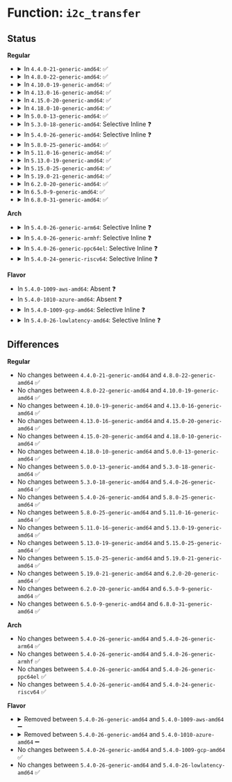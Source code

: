 # Function: <code>i2c_transfer</code>

## Status
<b>Regular</b>
<ul>
<li>
<details>
<summary>In <code>4.4.0-21-generic-amd64</code>: ✅</summary>

```c
int i2c_transfer(struct i2c_adapter * adap, struct i2c_msg * msgs, int num)
```

```json
{
  "name": "i2c_transfer",
  "collision_type": "Unique Global",
  "inline_type": "No",
  "funcs": [
    {
      "addr": 18446744071585635568,
      "name": "i2c_transfer",
      "external": true,
      "loc": "drivers/i2c/i2c-core.c:2225",
      "file": "drivers/i2c/i2c-core.c",
      "inline": "seen, unknown",
      "caller_inline": [],
      "caller_func": [
        "drivers/base/regmap/regmap-i2c.c:regmap_i2c_read",
        "drivers/base/regmap/regmap-i2c.c:regmap_i2c_gather_write",
        "drivers/mfd/tps65912-i2c.c:tps65912_i2c_read",
        "drivers/i2c/i2c-core.c:i2c_master_send",
        "drivers/i2c/i2c-core.c:i2c_master_recv",
        "drivers/i2c/i2c-core.c:i2c_smbus_xfer_emulated",
        "drivers/i2c/i2c-core.c:i2c_smbus_xfer_emulated",
        "drivers/i2c/i2c-core.c:i2c_smbus_xfer_emulated",
        "drivers/i2c/i2c-core.c:acpi_gsb_i2c_read_bytes",
        "drivers/i2c/i2c-core.c:acpi_i2c_space_handler"
      ]
    }
  ],
  "symbols": [
    {
      "addr": 18446744071585635568,
      "name": "i2c_transfer",
      "section": ".text",
      "bind": "STB_GLOBAL",
      "size": 173
    }
  ]
}
```
</details>
</li>
<li>
<details>
<summary>In <code>4.8.0-22-generic-amd64</code>: ✅</summary>

```c
int i2c_transfer(struct i2c_adapter * adap, struct i2c_msg * msgs, int num)
```

```json
{
  "name": "i2c_transfer",
  "collision_type": "Unique Global",
  "inline_type": "No",
  "funcs": [
    {
      "addr": 18446744071586034816,
      "name": "i2c_transfer",
      "external": true,
      "loc": "drivers/i2c/i2c-core.c:2430",
      "file": "drivers/i2c/i2c-core.c",
      "inline": "seen, unknown",
      "caller_inline": [],
      "caller_func": [
        "drivers/base/regmap/regmap-i2c.c:regmap_i2c_read",
        "drivers/base/regmap/regmap-i2c.c:regmap_i2c_gather_write",
        "drivers/i2c/i2c-core.c:i2c_smbus_xfer_emulated",
        "drivers/i2c/i2c-core.c:i2c_smbus_xfer_emulated",
        "drivers/i2c/i2c-core.c:i2c_smbus_xfer_emulated",
        "drivers/i2c/i2c-core.c:i2c_master_recv",
        "drivers/i2c/i2c-core.c:i2c_master_send",
        "drivers/i2c/i2c-core.c:acpi_i2c_space_handler",
        "drivers/i2c/i2c-core.c:acpi_gsb_i2c_read_bytes"
      ]
    }
  ],
  "symbols": [
    {
      "addr": 18446744071586034816,
      "name": "i2c_transfer",
      "section": ".text",
      "bind": "STB_GLOBAL",
      "size": 183
    }
  ]
}
```
</details>
</li>
<li>
<details>
<summary>In <code>4.10.0-19-generic-amd64</code>: ✅</summary>

```c
int i2c_transfer(struct i2c_adapter * adap, struct i2c_msg * msgs, int num)
```

```json
{
  "name": "i2c_transfer",
  "collision_type": "Unique Global",
  "inline_type": "No",
  "funcs": [
    {
      "addr": 18446744071586232256,
      "name": "i2c_transfer",
      "external": true,
      "loc": "drivers/i2c/i2c-core.c:2716",
      "file": "drivers/i2c/i2c-core.c",
      "inline": "seen, unknown",
      "caller_inline": [],
      "caller_func": [
        "drivers/base/regmap/regmap-i2c.c:regmap_i2c_read",
        "drivers/base/regmap/regmap-i2c.c:regmap_i2c_gather_write",
        "drivers/i2c/i2c-core.c:i2c_smbus_xfer_emulated",
        "drivers/i2c/i2c-core.c:i2c_smbus_xfer_emulated",
        "drivers/i2c/i2c-core.c:i2c_smbus_xfer_emulated",
        "drivers/i2c/i2c-core.c:i2c_master_recv",
        "drivers/i2c/i2c-core.c:i2c_master_send",
        "drivers/i2c/i2c-core.c:i2c_acpi_space_handler",
        "drivers/i2c/i2c-core.c:acpi_gsb_i2c_read_bytes"
      ]
    }
  ],
  "symbols": [
    {
      "addr": 18446744071586232256,
      "name": "i2c_transfer",
      "section": ".text",
      "bind": "STB_GLOBAL",
      "size": 185
    }
  ]
}
```
</details>
</li>
<li>
<details>
<summary>In <code>4.13.0-16-generic-amd64</code>: ✅</summary>

```c
int i2c_transfer(struct i2c_adapter * adap, struct i2c_msg * msgs, int num)
```

```json
{
  "name": "i2c_transfer",
  "collision_type": "Unique Global",
  "inline_type": "No",
  "funcs": [
    {
      "addr": 18446744071586318368,
      "name": "i2c_transfer",
      "external": true,
      "loc": "drivers/i2c/i2c-core-base.c:1902",
      "file": "drivers/i2c/i2c-core-base.c",
      "inline": "seen, unknown",
      "caller_inline": [],
      "caller_func": [
        "drivers/base/regmap/regmap-i2c.c:regmap_i2c_read",
        "drivers/base/regmap/regmap-i2c.c:regmap_i2c_gather_write",
        "drivers/i2c/i2c-core-base.c:i2c_master_recv",
        "drivers/i2c/i2c-core-base.c:i2c_master_send",
        "drivers/i2c/i2c-core-smbus.c:i2c_smbus_xfer_emulated",
        "drivers/i2c/i2c-core-smbus.c:i2c_smbus_xfer_emulated",
        "drivers/i2c/i2c-core-acpi.c:i2c_acpi_space_handler",
        "drivers/i2c/i2c-core-acpi.c:i2c_acpi_space_handler"
      ]
    }
  ],
  "symbols": [
    {
      "addr": 18446744071586318368,
      "name": "i2c_transfer",
      "section": ".text",
      "bind": "STB_GLOBAL",
      "size": 193
    }
  ]
}
```
</details>
</li>
<li>
<details>
<summary>In <code>4.15.0-20-generic-amd64</code>: ✅</summary>

```c
int i2c_transfer(struct i2c_adapter * adap, struct i2c_msg * msgs, int num)
```

```json
{
  "name": "i2c_transfer",
  "collision_type": "Unique Global",
  "inline_type": "No",
  "funcs": [
    {
      "addr": 18446744071586782032,
      "name": "i2c_transfer",
      "external": true,
      "loc": "drivers/i2c/i2c-core-base.c:1926",
      "file": "drivers/i2c/i2c-core-base.c",
      "inline": "seen, unknown",
      "caller_inline": [],
      "caller_func": [
        "drivers/base/regmap/regmap-i2c.c:regmap_i2c_read",
        "drivers/base/regmap/regmap-i2c.c:regmap_i2c_gather_write",
        "drivers/i2c/i2c-core-base.c:i2c_master_recv",
        "drivers/i2c/i2c-core-base.c:i2c_master_send",
        "drivers/i2c/i2c-core-smbus.c:i2c_smbus_xfer_emulated",
        "drivers/i2c/i2c-core-smbus.c:i2c_smbus_xfer_emulated",
        "drivers/i2c/i2c-core-acpi.c:i2c_acpi_space_handler",
        "drivers/i2c/i2c-core-acpi.c:i2c_acpi_space_handler"
      ]
    }
  ],
  "symbols": [
    {
      "addr": 18446744071586782032,
      "name": "i2c_transfer",
      "section": ".text",
      "bind": "STB_GLOBAL",
      "size": 226
    }
  ]
}
```
</details>
</li>
<li>
<details>
<summary>In <code>4.18.0-10-generic-amd64</code>: ✅</summary>

```c
int i2c_transfer(struct i2c_adapter * adap, struct i2c_msg * msgs, int num)
```

```json
{
  "name": "i2c_transfer",
  "collision_type": "Unique Global",
  "inline_type": "No",
  "funcs": [
    {
      "addr": 18446744071587054960,
      "name": "i2c_transfer",
      "external": true,
      "loc": "drivers/i2c/i2c-core-base.c:1909",
      "file": "drivers/i2c/i2c-core-base.c",
      "inline": "seen, unknown",
      "caller_inline": [],
      "caller_func": [
        "drivers/base/regmap/regmap-i2c.c:regmap_i2c_read",
        "drivers/base/regmap/regmap-i2c.c:regmap_i2c_gather_write",
        "drivers/i2c/i2c-core-base.c:i2c_transfer_buffer_flags",
        "drivers/i2c/i2c-core-smbus.c:i2c_smbus_xfer_emulated",
        "drivers/i2c/i2c-core-acpi.c:i2c_acpi_space_handler",
        "drivers/i2c/i2c-core-acpi.c:i2c_acpi_space_handler"
      ]
    }
  ],
  "symbols": [
    {
      "addr": 18446744071587054960,
      "name": "i2c_transfer",
      "section": ".text",
      "bind": "STB_GLOBAL",
      "size": 207
    }
  ]
}
```
</details>
</li>
<li>
<details>
<summary>In <code>5.0.0-13-generic-amd64</code>: ✅</summary>

```c
int i2c_transfer(struct i2c_adapter * adap, struct i2c_msg * msgs, int num)
```

```json
{
  "name": "i2c_transfer",
  "collision_type": "Unique Global",
  "inline_type": "No",
  "funcs": [
    {
      "addr": 18446744071587215088,
      "name": "i2c_transfer",
      "external": true,
      "loc": "drivers/i2c/i2c-core-base.c:1920",
      "file": "drivers/i2c/i2c-core-base.c",
      "inline": "seen, unknown",
      "caller_inline": [],
      "caller_func": [
        "drivers/base/regmap/regmap-i2c.c:regmap_i2c_read",
        "drivers/base/regmap/regmap-i2c.c:regmap_i2c_gather_write",
        "drivers/i2c/i2c-core-base.c:i2c_transfer_buffer_flags",
        "drivers/i2c/i2c-core-acpi.c:i2c_acpi_space_handler",
        "drivers/i2c/i2c-core-acpi.c:i2c_acpi_space_handler"
      ]
    }
  ],
  "symbols": [
    {
      "addr": 18446744071587215088,
      "name": "i2c_transfer",
      "section": ".text",
      "bind": "STB_GLOBAL",
      "size": 207
    }
  ]
}
```
</details>
</li>
<li>
<details>
<summary>In <code>5.3.0-18-generic-amd64</code>: Selective Inline ❓</summary>

```c
int i2c_transfer(struct i2c_adapter * adap, struct i2c_msg * msgs, int num)
```

```json
{
  "name": "i2c_transfer",
  "collision_type": "Unique Global",
  "inline_type": "Selective",
  "funcs": [
    {
      "addr": 18446744071587480752,
      "name": "i2c_transfer",
      "external": true,
      "loc": "drivers/i2c/i2c-core-base.c:2018",
      "file": "drivers/i2c/i2c-core-base.c",
      "inline": "not declared, inlined",
      "caller_inline": [],
      "caller_func": [
        "drivers/base/regmap/regmap-i2c.c:regmap_i2c_read",
        "drivers/base/regmap/regmap-i2c.c:regmap_i2c_gather_write",
        "drivers/i2c/i2c-core-base.c:i2c_transfer_buffer_flags",
        "drivers/i2c/i2c-core-acpi.c:i2c_acpi_space_handler",
        "drivers/i2c/i2c-core-acpi.c:i2c_acpi_space_handler"
      ]
    }
  ],
  "symbols": [
    {
      "addr": 18446744071587480752,
      "name": "i2c_transfer",
      "section": ".text",
      "bind": "STB_GLOBAL",
      "size": 263
    }
  ]
}
```
</details>
</li>
<li>
<details>
<summary>In <code>5.4.0-26-generic-amd64</code>: Selective Inline ❓</summary>

```c
int i2c_transfer(struct i2c_adapter * adap, struct i2c_msg * msgs, int num)
```

```json
{
  "name": "i2c_transfer",
  "collision_type": "Unique Global",
  "inline_type": "Selective",
  "funcs": [
    {
      "addr": 18446744071587684016,
      "name": "i2c_transfer",
      "external": true,
      "loc": "drivers/i2c/i2c-core-base.c:2023",
      "file": "drivers/i2c/i2c-core-base.c",
      "inline": "not declared, inlined",
      "caller_inline": [],
      "caller_func": [
        "drivers/base/regmap/regmap-i2c.c:regmap_i2c_read",
        "drivers/base/regmap/regmap-i2c.c:regmap_i2c_gather_write",
        "drivers/i2c/i2c-core-base.c:i2c_transfer_buffer_flags",
        "drivers/i2c/i2c-core-acpi.c:i2c_acpi_space_handler",
        "drivers/i2c/i2c-core-acpi.c:i2c_acpi_space_handler"
      ]
    }
  ],
  "symbols": [
    {
      "addr": 18446744071587684016,
      "name": "i2c_transfer",
      "section": ".text",
      "bind": "STB_GLOBAL",
      "size": 263
    }
  ]
}
```
</details>
</li>
<li>
<details>
<summary>In <code>5.8.0-25-generic-amd64</code>: ✅</summary>

```c
int i2c_transfer(struct i2c_adapter * adap, struct i2c_msg * msgs, int num)
```

```json
{
  "name": "i2c_transfer",
  "collision_type": "Unique Global",
  "inline_type": "No",
  "funcs": [
    {
      "addr": 18446744071588552544,
      "name": "i2c_transfer",
      "external": true,
      "loc": "drivers/i2c/i2c-core-base.c:1953",
      "file": "drivers/i2c/i2c-core-base.c",
      "inline": "seen, unknown",
      "caller_inline": [],
      "caller_func": [
        "drivers/base/regmap/regmap-i2c.c:regmap_i2c_read",
        "drivers/base/regmap/regmap-i2c.c:regmap_i2c_gather_write",
        "drivers/input/touchscreen/elants_i2c.c:elants_i2c_execute_command",
        "drivers/i2c/i2c-core-base.c:i2c_transfer_buffer_flags",
        "drivers/i2c/i2c-core-acpi.c:acpi_gsb_i2c_write_bytes",
        "drivers/i2c/i2c-core-acpi.c:acpi_gsb_i2c_read_bytes",
        "drivers/i2c/i2c-dev.c:i2cdev_ioctl_rdwr",
        "drivers/i2c/i2c-dev.c:i2cdev_ioctl_rdwr"
      ]
    }
  ],
  "symbols": [
    {
      "addr": 18446744071588552544,
      "name": "i2c_transfer",
      "section": ".text",
      "bind": "STB_GLOBAL",
      "size": 263
    }
  ]
}
```
</details>
</li>
<li>
<details>
<summary>In <code>5.11.0-16-generic-amd64</code>: ✅</summary>

```c
int i2c_transfer(struct i2c_adapter * adap, struct i2c_msg * msgs, int num)
```

```json
{
  "name": "i2c_transfer",
  "collision_type": "Unique Global",
  "inline_type": "No",
  "funcs": [
    {
      "addr": 18446744071588577968,
      "name": "i2c_transfer",
      "external": true,
      "loc": "drivers/i2c/i2c-core-base.c:2083",
      "file": "drivers/i2c/i2c-core-base.c",
      "inline": "seen, unknown",
      "caller_inline": [],
      "caller_func": [
        "drivers/base/regmap/regmap-i2c.c:regmap_i2c_read",
        "drivers/base/regmap/regmap-i2c.c:regmap_i2c_gather_write",
        "drivers/mfd/da9063-i2c.c:da9063_get_device_type",
        "drivers/input/touchscreen/elants_i2c.c:elants_i2c_execute_command",
        "drivers/i2c/i2c-core-base.c:i2c_transfer_buffer_flags",
        "drivers/i2c/i2c-core-acpi.c:acpi_gsb_i2c_write_bytes",
        "drivers/i2c/i2c-core-acpi.c:acpi_gsb_i2c_read_bytes",
        "drivers/i2c/i2c-dev.c:i2cdev_ioctl_rdwr",
        "drivers/i2c/i2c-dev.c:i2cdev_ioctl_rdwr"
      ]
    }
  ],
  "symbols": [
    {
      "addr": 18446744071588577968,
      "name": "i2c_transfer",
      "section": ".text",
      "bind": "STB_GLOBAL",
      "size": 263
    }
  ]
}
```
</details>
</li>
<li>
<details>
<summary>In <code>5.13.0-19-generic-amd64</code>: ✅</summary>

```c
int i2c_transfer(struct i2c_adapter * adap, struct i2c_msg * msgs, int num)
```

```json
{
  "name": "i2c_transfer",
  "collision_type": "Unique Global",
  "inline_type": "No",
  "funcs": [
    {
      "addr": 18446744071588461584,
      "name": "i2c_transfer",
      "external": true,
      "loc": "drivers/i2c/i2c-core-base.c:2143",
      "file": "drivers/i2c/i2c-core-base.c",
      "inline": "seen, unknown",
      "caller_inline": [],
      "caller_func": [
        "drivers/base/regmap/regmap-i2c.c:regmap_i2c_read",
        "drivers/base/regmap/regmap-i2c.c:regmap_i2c_gather_write",
        "drivers/mfd/da9063-i2c.c:da9063_i2c_probe",
        "drivers/input/touchscreen/elants_i2c.c:elants_i2c_execute_command",
        "drivers/i2c/i2c-core-base.c:i2c_transfer_buffer_flags",
        "drivers/i2c/i2c-core-acpi.c:i2c_acpi_space_handler",
        "drivers/i2c/i2c-core-acpi.c:acpi_gsb_i2c_read_bytes",
        "drivers/i2c/i2c-dev.c:i2cdev_ioctl_rdwr",
        "drivers/i2c/i2c-dev.c:i2cdev_ioctl_rdwr"
      ]
    }
  ],
  "symbols": [
    {
      "addr": 18446744071588461584,
      "name": "i2c_transfer",
      "section": ".text",
      "bind": "STB_GLOBAL",
      "size": 263
    }
  ]
}
```
</details>
</li>
<li>
<details>
<summary>In <code>5.15.0-25-generic-amd64</code>: ✅</summary>

```c
int i2c_transfer(struct i2c_adapter * adap, struct i2c_msg * msgs, int num)
```

```json
{
  "name": "i2c_transfer",
  "collision_type": "Unique Global",
  "inline_type": "No",
  "funcs": [
    {
      "addr": 18446744071589129680,
      "name": "i2c_transfer",
      "external": true,
      "loc": "drivers/i2c/i2c-core-base.c:2144",
      "file": "drivers/i2c/i2c-core-base.c",
      "inline": "seen, unknown",
      "caller_inline": [],
      "caller_func": [
        "drivers/base/regmap/regmap-i2c.c:regmap_i2c_read",
        "drivers/base/regmap/regmap-i2c.c:regmap_i2c_gather_write",
        "drivers/mfd/da9063-i2c.c:da9063_i2c_probe",
        "drivers/input/touchscreen/elants_i2c.c:elants_i2c_execute_command",
        "drivers/i2c/i2c-core-base.c:i2c_transfer_buffer_flags",
        "drivers/i2c/i2c-core-acpi.c:i2c_acpi_space_handler",
        "drivers/i2c/i2c-core-acpi.c:acpi_gsb_i2c_read_bytes",
        "drivers/i2c/i2c-dev.c:i2cdev_ioctl_rdwr",
        "drivers/i2c/i2c-dev.c:i2cdev_ioctl_rdwr"
      ]
    }
  ],
  "symbols": [
    {
      "addr": 18446744071589129680,
      "name": "i2c_transfer",
      "section": ".text",
      "bind": "STB_GLOBAL",
      "size": 260
    }
  ]
}
```
</details>
</li>
<li>
<details>
<summary>In <code>5.19.0-21-generic-amd64</code>: ✅</summary>

```c
int i2c_transfer(struct i2c_adapter * adap, struct i2c_msg * msgs, int num)
```

```json
{
  "name": "i2c_transfer",
  "collision_type": "Unique Global",
  "inline_type": "No",
  "funcs": [
    {
      "addr": 18446744071590579024,
      "name": "i2c_transfer",
      "external": true,
      "loc": "drivers/i2c/i2c-core-base.c:2147",
      "file": "drivers/i2c/i2c-core-base.c",
      "inline": "seen, unknown",
      "caller_inline": [],
      "caller_func": [
        "drivers/base/regmap/regmap-i2c.c:regmap_i2c_read",
        "drivers/base/regmap/regmap-i2c.c:regmap_i2c_gather_write",
        "drivers/mfd/da9063-i2c.c:da9063_i2c_probe",
        "drivers/input/touchscreen/elants_i2c.c:elants_i2c_execute_command",
        "drivers/i2c/i2c-core-base.c:i2c_transfer_buffer_flags",
        "drivers/i2c/i2c-core-acpi.c:acpi_gsb_i2c_write_bytes",
        "drivers/i2c/i2c-core-acpi.c:acpi_gsb_i2c_read_bytes",
        "drivers/i2c/i2c-dev.c:i2cdev_ioctl_rdwr",
        "drivers/i2c/i2c-dev.c:i2cdev_ioctl_rdwr"
      ]
    }
  ],
  "symbols": [
    {
      "addr": 18446744071590579024,
      "name": "i2c_transfer",
      "section": ".text",
      "bind": "STB_GLOBAL",
      "size": 256
    }
  ]
}
```
</details>
</li>
<li>
<details>
<summary>In <code>6.2.0-20-generic-amd64</code>: ✅</summary>

```c
int i2c_transfer(struct i2c_adapter * adap, struct i2c_msg * msgs, int num)
```

```json
{
  "name": "i2c_transfer",
  "collision_type": "Unique Global",
  "inline_type": "No",
  "funcs": [
    {
      "addr": 18446744071592236160,
      "name": "i2c_transfer",
      "external": true,
      "loc": "drivers/i2c/i2c-core-base.c:2141",
      "file": "drivers/i2c/i2c-core-base.c",
      "inline": "seen, unknown",
      "caller_inline": [],
      "caller_func": [
        "drivers/base/regmap/regmap-i2c.c:regmap_i2c_read",
        "drivers/base/regmap/regmap-i2c.c:regmap_i2c_gather_write",
        "drivers/mfd/da9063-i2c.c:da9063_i2c_probe",
        "drivers/input/touchscreen/elants_i2c.c:elants_i2c_execute_command",
        "drivers/i2c/i2c-core-base.c:i2c_transfer_buffer_flags",
        "drivers/i2c/i2c-core-acpi.c:acpi_gsb_i2c_write_bytes",
        "drivers/i2c/i2c-core-acpi.c:acpi_gsb_i2c_read_bytes",
        "drivers/i2c/i2c-dev.c:i2cdev_ioctl_rdwr",
        "drivers/i2c/i2c-dev.c:i2cdev_ioctl_rdwr"
      ]
    }
  ],
  "symbols": [
    {
      "addr": 18446744071592236160,
      "name": "i2c_transfer",
      "section": ".text",
      "bind": "STB_GLOBAL",
      "size": 258
    }
  ]
}
```
</details>
</li>
<li>
<details>
<summary>In <code>6.5.0-9-generic-amd64</code>: ✅</summary>

```c
int i2c_transfer(struct i2c_adapter * adap, struct i2c_msg * msgs, int num)
```

```json
{
  "name": "i2c_transfer",
  "collision_type": "Unique Global",
  "inline_type": "No",
  "funcs": [
    {
      "addr": 18446744071592661264,
      "name": "i2c_transfer",
      "external": true,
      "loc": "drivers/i2c/i2c-core-base.c:2254",
      "file": "drivers/i2c/i2c-core-base.c",
      "inline": "seen, unknown",
      "caller_inline": [],
      "caller_func": [
        "drivers/base/regmap/regmap-i2c.c:regmap_i2c_read",
        "drivers/base/regmap/regmap-i2c.c:regmap_i2c_gather_write",
        "drivers/mfd/da9063-i2c.c:da9063_i2c_probe",
        "drivers/input/touchscreen/elants_i2c.c:elants_i2c_execute_command",
        "drivers/i2c/i2c-core-base.c:i2c_transfer_buffer_flags",
        "drivers/i2c/i2c-core-acpi.c:acpi_gsb_i2c_write_bytes",
        "drivers/i2c/i2c-core-acpi.c:acpi_gsb_i2c_read_bytes",
        "drivers/i2c/i2c-dev.c:i2cdev_ioctl_rdwr",
        "drivers/i2c/i2c-dev.c:i2cdev_ioctl_rdwr"
      ]
    }
  ],
  "symbols": [
    {
      "addr": 18446744071592661264,
      "name": "i2c_transfer",
      "section": ".text",
      "bind": "STB_GLOBAL",
      "size": 258
    }
  ]
}
```
</details>
</li>
<li>
<details>
<summary>In <code>6.8.0-31-generic-amd64</code>: ✅</summary>

```c
int i2c_transfer(struct i2c_adapter * adap, struct i2c_msg * msgs, int num)
```

```json
{
  "name": "i2c_transfer",
  "collision_type": "Unique Global",
  "inline_type": "No",
  "funcs": [
    {
      "addr": 18446744071593406448,
      "name": "i2c_transfer",
      "external": true,
      "loc": "drivers/i2c/i2c-core-base.c:2272",
      "file": "drivers/i2c/i2c-core-base.c",
      "inline": "seen, unknown",
      "caller_inline": [],
      "caller_func": [
        "drivers/base/regmap/regmap-i2c.c:regmap_i2c_read",
        "drivers/base/regmap/regmap-i2c.c:regmap_i2c_gather_write",
        "drivers/mfd/da9063-i2c.c:da9063_i2c_probe",
        "drivers/gpu/drm/drm_edid.c:drm_do_probe_ddc_edid",
        "drivers/input/touchscreen/elants_i2c.c:elants_i2c_execute_command",
        "drivers/i2c/i2c-core-base.c:i2c_transfer_buffer_flags",
        "drivers/i2c/i2c-core-acpi.c:acpi_gsb_i2c_write_bytes",
        "drivers/i2c/i2c-core-acpi.c:acpi_gsb_i2c_read_bytes",
        "drivers/i2c/i2c-dev.c:i2cdev_ioctl_rdwr",
        "drivers/i2c/i2c-dev.c:i2cdev_ioctl_rdwr"
      ]
    }
  ],
  "symbols": [
    {
      "addr": 18446744071593406448,
      "name": "i2c_transfer",
      "section": ".text",
      "bind": "STB_GLOBAL",
      "size": 273
    }
  ]
}
```
</details>
</li>
</ul>
<b>Arch</b>
<ul>
<li>
<details>
<summary>In <code>5.4.0-26-generic-arm64</code>: Selective Inline ❓</summary>

```c
int i2c_transfer(struct i2c_adapter * adap, struct i2c_msg * msgs, int num)
```

```json
{
  "name": "i2c_transfer",
  "collision_type": "Unique Global",
  "inline_type": "Selective",
  "funcs": [
    {
      "addr": 18446603336500844464,
      "name": "i2c_transfer",
      "external": true,
      "loc": "drivers/i2c/i2c-core-base.c:2023",
      "file": "drivers/i2c/i2c-core-base.c",
      "inline": "not declared, inlined",
      "caller_inline": [],
      "caller_func": [
        "drivers/base/regmap/regmap-i2c.c:regmap_i2c_read",
        "drivers/base/regmap/regmap-i2c.c:regmap_i2c_gather_write",
        "drivers/i2c/i2c-core-base.c:i2c_transfer_buffer_flags",
        "drivers/i2c/i2c-core-acpi.c:i2c_acpi_space_handler",
        "drivers/i2c/i2c-core-acpi.c:i2c_acpi_space_handler"
      ]
    }
  ],
  "symbols": [
    {
      "addr": 18446603336500844464,
      "name": "i2c_transfer",
      "section": ".text",
      "bind": "STB_GLOBAL",
      "size": 288
    }
  ]
}
```
</details>
</li>
<li>
<details>
<summary>In <code>5.4.0-26-generic-armhf</code>: Selective Inline ❓</summary>

```c
int i2c_transfer(struct i2c_adapter * adap, struct i2c_msg * msgs, int num)
```

```json
{
  "name": "i2c_transfer",
  "collision_type": "Unique Global",
  "inline_type": "Selective",
  "funcs": [
    {
      "addr": 3233359908,
      "name": "i2c_transfer",
      "external": true,
      "loc": "drivers/i2c/i2c-core-base.c:2023",
      "file": "drivers/i2c/i2c-core-base.c",
      "inline": "not declared, inlined",
      "caller_inline": [],
      "caller_func": [
        "drivers/base/regmap/regmap-i2c.c:regmap_i2c_read",
        "drivers/base/regmap/regmap-i2c.c:regmap_i2c_gather_write",
        "drivers/rtc/rtc-pcf8523.c:pcf8523_rtc_set_time",
        "drivers/rtc/rtc-pcf8523.c:pcf8523_rtc_read_time",
        "drivers/rtc/rtc-pcf8523.c:pcf8523_write",
        "drivers/rtc/rtc-pcf8523.c:pcf8523_read",
        "drivers/i2c/i2c-core-base.c:i2c_transfer_buffer_flags",
        "drivers/i2c/i2c-dev.c:i2cdev_ioctl_rdwr",
        "drivers/i2c/i2c-dev.c:i2cdev_ioctl_rdwr",
        "drivers/i2c/i2c-dev.c:i2cdev_ioctl_rdwr"
      ]
    }
  ],
  "symbols": [
    {
      "addr": 3233359908,
      "name": "i2c_transfer",
      "section": ".text",
      "bind": "STB_GLOBAL",
      "size": 328
    }
  ]
}
```
</details>
</li>
<li>
<details>
<summary>In <code>5.4.0-26-generic-ppc64el</code>: Selective Inline ❓</summary>

```c
int i2c_transfer(struct i2c_adapter * adap, struct i2c_msg * msgs, int num)
```

```json
{
  "name": "i2c_transfer",
  "collision_type": "Unique Global",
  "inline_type": "Selective",
  "funcs": [
    {
      "addr": 13835058055294305920,
      "name": "i2c_transfer",
      "external": true,
      "loc": "drivers/i2c/i2c-core-base.c:2023",
      "file": "drivers/i2c/i2c-core-base.c",
      "inline": "not declared, inlined",
      "caller_inline": [],
      "caller_func": [
        "drivers/base/regmap/regmap-i2c.c:regmap_i2c_read",
        "drivers/base/regmap/regmap-i2c.c:regmap_i2c_gather_write",
        "drivers/i2c/i2c-core-base.c:i2c_transfer_buffer_flags",
        "drivers/i2c/i2c-dev.c:i2cdev_ioctl_rdwr",
        "drivers/i2c/i2c-dev.c:i2cdev_ioctl_rdwr"
      ]
    }
  ],
  "symbols": [
    {
      "addr": 13835058055294305920,
      "name": "i2c_transfer",
      "section": ".text",
      "bind": "STB_GLOBAL",
      "size": 404
    }
  ]
}
```
</details>
</li>
<li>
<details>
<summary>In <code>5.4.0-24-generic-riscv64</code>: Selective Inline ❓</summary>

```c
int i2c_transfer(struct i2c_adapter * adap, struct i2c_msg * msgs, int num)
```

```json
{
  "name": "i2c_transfer",
  "collision_type": "Unique Global",
  "inline_type": "Selective",
  "funcs": [
    {
      "addr": 18446743936277647942,
      "name": "i2c_transfer",
      "external": true,
      "loc": "drivers/i2c/i2c-core-base.c:2023",
      "file": "drivers/i2c/i2c-core-base.c",
      "inline": "not declared, inlined",
      "caller_inline": [],
      "caller_func": [
        "drivers/base/regmap/regmap-i2c.c:regmap_i2c_read",
        "drivers/base/regmap/regmap-i2c.c:regmap_i2c_gather_write",
        "drivers/i2c/i2c-core-base.c:i2c_transfer_buffer_flags",
        "drivers/i2c/i2c-dev.c:i2cdev_ioctl_rdwr",
        "drivers/i2c/i2c-dev.c:i2cdev_ioctl_rdwr"
      ]
    }
  ],
  "symbols": [
    {
      "addr": 18446743936277647942,
      "name": "i2c_transfer",
      "section": ".text",
      "bind": "STB_GLOBAL",
      "size": 212
    }
  ]
}
```
</details>
</li>
</ul>
<b>Flavor</b>
<ul>
<li>
In <code>5.4.0-1009-aws-amd64</code>: Absent ❓
</li>
<li>
In <code>5.4.0-1010-azure-amd64</code>: Absent ❓
</li>
<li>
<details>
<summary>In <code>5.4.0-1009-gcp-amd64</code>: Selective Inline ❓</summary>

```c
int i2c_transfer(struct i2c_adapter * adap, struct i2c_msg * msgs, int num)
```

```json
{
  "name": "i2c_transfer",
  "collision_type": "Unique Global",
  "inline_type": "Selective",
  "funcs": [
    {
      "addr": 18446744071587635264,
      "name": "i2c_transfer",
      "external": true,
      "loc": "drivers/i2c/i2c-core-base.c:2023",
      "file": "drivers/i2c/i2c-core-base.c",
      "inline": "not declared, inlined",
      "caller_inline": [],
      "caller_func": [
        "drivers/base/regmap/regmap-i2c.c:regmap_i2c_read",
        "drivers/base/regmap/regmap-i2c.c:regmap_i2c_gather_write",
        "drivers/i2c/i2c-core-base.c:i2c_transfer_buffer_flags",
        "drivers/i2c/i2c-core-acpi.c:i2c_acpi_space_handler",
        "drivers/i2c/i2c-core-acpi.c:i2c_acpi_space_handler"
      ]
    }
  ],
  "symbols": [
    {
      "addr": 18446744071587635264,
      "name": "i2c_transfer",
      "section": ".text",
      "bind": "STB_GLOBAL",
      "size": 263
    }
  ]
}
```
</details>
</li>
<li>
<details>
<summary>In <code>5.4.0-26-lowlatency-amd64</code>: Selective Inline ❓</summary>

```c
int i2c_transfer(struct i2c_adapter * adap, struct i2c_msg * msgs, int num)
```

```json
{
  "name": "i2c_transfer",
  "collision_type": "Unique Global",
  "inline_type": "Selective",
  "funcs": [
    {
      "addr": 18446744071587746464,
      "name": "i2c_transfer",
      "external": true,
      "loc": "drivers/i2c/i2c-core-base.c:2023",
      "file": "drivers/i2c/i2c-core-base.c",
      "inline": "not declared, inlined",
      "caller_inline": [],
      "caller_func": [
        "drivers/base/regmap/regmap-i2c.c:regmap_i2c_read",
        "drivers/base/regmap/regmap-i2c.c:regmap_i2c_gather_write",
        "drivers/i2c/i2c-core-base.c:i2c_transfer_buffer_flags",
        "drivers/i2c/i2c-core-acpi.c:i2c_acpi_space_handler",
        "drivers/i2c/i2c-core-acpi.c:i2c_acpi_space_handler"
      ]
    }
  ],
  "symbols": [
    {
      "addr": 18446744071587746464,
      "name": "i2c_transfer",
      "section": ".text",
      "bind": "STB_GLOBAL",
      "size": 263
    }
  ]
}
```
</details>
</li>
</ul>

## Differences
<b>Regular</b>
<ul>
<li>
No changes between <code>4.4.0-21-generic-amd64</code> and <code>4.8.0-22-generic-amd64</code> ✅
</li>
<li>
No changes between <code>4.8.0-22-generic-amd64</code> and <code>4.10.0-19-generic-amd64</code> ✅
</li>
<li>
No changes between <code>4.10.0-19-generic-amd64</code> and <code>4.13.0-16-generic-amd64</code> ✅
</li>
<li>
No changes between <code>4.13.0-16-generic-amd64</code> and <code>4.15.0-20-generic-amd64</code> ✅
</li>
<li>
No changes between <code>4.15.0-20-generic-amd64</code> and <code>4.18.0-10-generic-amd64</code> ✅
</li>
<li>
No changes between <code>4.18.0-10-generic-amd64</code> and <code>5.0.0-13-generic-amd64</code> ✅
</li>
<li>
No changes between <code>5.0.0-13-generic-amd64</code> and <code>5.3.0-18-generic-amd64</code> ✅
</li>
<li>
No changes between <code>5.3.0-18-generic-amd64</code> and <code>5.4.0-26-generic-amd64</code> ✅
</li>
<li>
No changes between <code>5.4.0-26-generic-amd64</code> and <code>5.8.0-25-generic-amd64</code> ✅
</li>
<li>
No changes between <code>5.8.0-25-generic-amd64</code> and <code>5.11.0-16-generic-amd64</code> ✅
</li>
<li>
No changes between <code>5.11.0-16-generic-amd64</code> and <code>5.13.0-19-generic-amd64</code> ✅
</li>
<li>
No changes between <code>5.13.0-19-generic-amd64</code> and <code>5.15.0-25-generic-amd64</code> ✅
</li>
<li>
No changes between <code>5.15.0-25-generic-amd64</code> and <code>5.19.0-21-generic-amd64</code> ✅
</li>
<li>
No changes between <code>5.19.0-21-generic-amd64</code> and <code>6.2.0-20-generic-amd64</code> ✅
</li>
<li>
No changes between <code>6.2.0-20-generic-amd64</code> and <code>6.5.0-9-generic-amd64</code> ✅
</li>
<li>
No changes between <code>6.5.0-9-generic-amd64</code> and <code>6.8.0-31-generic-amd64</code> ✅
</li>
</ul>
<b>Arch</b>
<ul>
<li>
No changes between <code>5.4.0-26-generic-amd64</code> and <code>5.4.0-26-generic-arm64</code> ✅
</li>
<li>
No changes between <code>5.4.0-26-generic-amd64</code> and <code>5.4.0-26-generic-armhf</code> ✅
</li>
<li>
No changes between <code>5.4.0-26-generic-amd64</code> and <code>5.4.0-26-generic-ppc64el</code> ✅
</li>
<li>
No changes between <code>5.4.0-26-generic-amd64</code> and <code>5.4.0-24-generic-riscv64</code> ✅
</li>
</ul>
<b>Flavor</b>
<ul>
<li>
<details>
<summary>Removed between <code>5.4.0-26-generic-amd64</code> and <code>5.4.0-1009-aws-amd64</code> ➖</summary>

```c
int i2c_transfer(struct i2c_adapter * adap, struct i2c_msg * msgs, int num)
```
</details>
</li>
<li>
<details>
<summary>Removed between <code>5.4.0-26-generic-amd64</code> and <code>5.4.0-1010-azure-amd64</code> ➖</summary>

```c
int i2c_transfer(struct i2c_adapter * adap, struct i2c_msg * msgs, int num)
```
</details>
</li>
<li>
No changes between <code>5.4.0-26-generic-amd64</code> and <code>5.4.0-1009-gcp-amd64</code> ✅
</li>
<li>
No changes between <code>5.4.0-26-generic-amd64</code> and <code>5.4.0-26-lowlatency-amd64</code> ✅
</li>
</ul>
